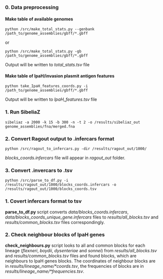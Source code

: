 ### 0. Data preprocessing

#### Make table of available genomes

<pre><code>python /src/make_total_stats.py --genbank /path_to/genome_assemblies/gbff/*.gbff</code></pre>

or

<pre><code>python /src/make_total_stats.py -gb /path_to/genome_assemblies/gbff/*.gbff</code></pre>

Output will be written to *total_stats.tsv* file

#### Make table of IpaH/invasion plasmit antigen features

<pre><code>python take_IpaH_features_coords.py -i /path_to/genome_assemblies/gbff/*.gbff</code></pre>

Output will be written to *IpaH_features.tsv* file

### 1. Run SibeliaZ

<pre><code>sibeliaz -a 2000 -k 15 -b 300 -n -t 2 -o /results/sibeliaz_out genome_assemblies/fna/merged.fna</code></pre>

### 2. Convert Ragout output to .infercars format

<pre><code>python /src/ragout_to_infercars.py -dir /results/ragout_out/1000/</code></pre>

*blocks_coords.infercars* file will appear in *ragout_out* folder.

### 3. Convert .invercars to .tsv

<pre><code>python /src/parse_to_df.py -i /results/ragout_out/1000/blocks_coords.infercars -o /results/ragout_out/1000/blocks_coords.tsv</code></pre>

### 1. Covert infercars format to tsv

**parse_to_df.py** script converts _data/blocks_coords.infercars_, _data/blocks_coords_unique_gene.infercars_ files to _results/all_blocks.tsv_ and _results/common_blocks.tsv_ files correspondingly.

### 2. Check neighbour blocks of IpaH genes

**check_neighbours.py** script looks to all and common blocks for each lineage (_flexneri_, _boydii_, _dysenteriae_ and _sonnei_) from _results/all_blocks.tsv_ and _results/common_blocks.tsv_ files and found blocks, which are neighbours to IpaH genes blocks. The coordinates of neighbour blocks are in _results/lineage_name/*coords.tsv_, the frequencies of blocks are in _results/lineage_name/*frequencies.tsv_.

